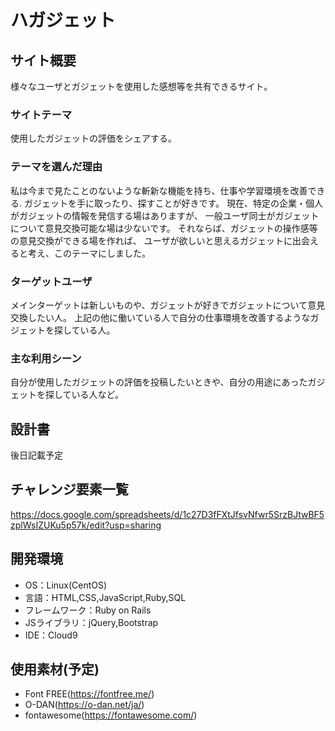 # ハガジェット

## サイト概要
様々なユーザとガジェットを使用した感想等を共有できるサイト。

### サイトテーマ
使用したガジェットの評価をシェアする。

### テーマを選んだ理由
私は今まで見たことのないような斬新な機能を持ち、仕事や学習環境を改善できる.
ガジェットを手に取ったり、探すことが好きです。
現在、特定の企業・個人がガジェットの情報を発信する場はありますが、
一般ユーザ同士がガジェットについて意見交換可能な場は少ないです。
それならば、ガジェットの操作感等の意見交換ができる場を作れば、
ユーザが欲しいと思えるガジェットに出会えると考え、このテーマにしました。

### ターゲットユーザ
メインターゲットは新しいものや、ガジェットが好きでガジェットについて意見交換したい人。
上記の他に働いている人で自分の仕事環境を改善するようなガジェットを探している人。

### 主な利用シーン
自分が使用したガジェットの評価を投稿したいときや、自分の用途にあったガジェットを探している人など。


## 設計書
後日記載予定

## チャレンジ要素一覧
https://docs.google.com/spreadsheets/d/1c27D3fFXtJfsvNfwr5SrzBJtwBF5zplWsIZUKu5p57k/edit?usp=sharing

## 開発環境
- OS：Linux(CentOS)
- 言語：HTML,CSS,JavaScript,Ruby,SQL
- フレームワーク：Ruby on Rails
- JSライブラリ：jQuery,Bootstrap
- IDE：Cloud9

## 使用素材(予定)
- Font FREE(https://fontfree.me/)
- O-DAN(https://o-dan.net/ja/)
- fontawesome(https://fontawesome.com/)
